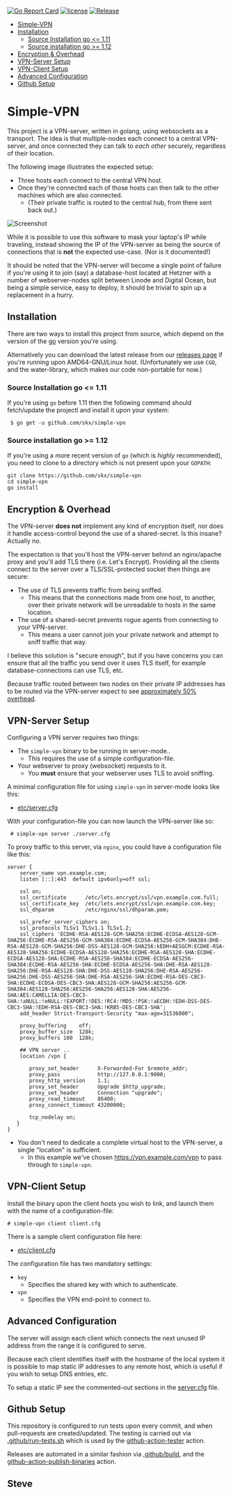 [![Go Report Card](https://goreportcard.com/badge/github.com/skx/simple-vpn)](https://goreportcard.com/report/github.com/skx/simple-vpn)
[![license](https://img.shields.io/github/license/skx/simple-vpn.svg)](https://github.com/skx/simple-vpn/blob/master/LICENSE)
[![Release](https://img.shields.io/github/release/skx/simple-vpn.svg)](https://github.com/skx/simple-vpn/releases/latest)

* [Simple-VPN](#simple-vpn)
* [Installation](#installation)
  * [Source Installation go &lt;=  1.11](#source-installation-go---111)
  * [Source installation go  &gt;= 1.12](#source-installation-go---112)
* [Encryption &amp; Overhead](#encryption--overhead)
* [VPN-Server Setup](#vpn-server-setup)
* [VPN-Client Setup](#vpn-client-setup)
* [Advanced Configuration](#advanced-configuration)
* [Github Setup](#github-setup)

# Simple-VPN

This project is a VPN-server, written in golang, using websockets as a transport.  The idea is that multiple-nodes each connect to a central VPN-server, and once connected they can talk to _each other_ securely, regardless of their location.

The following image illustrates the expected setup:

* Three hosts each connect to the central VPN host.
* Once they're connected each of those hosts can then talk to the other machines which are also connected.
  * (Their private traffic is routed to the central hub, from there sent back out.)

![Screenshot](_media/vpn.png)

While it is possible to use this software to mask your laptop's IP while traveling, instead showing the IP of the VPN-server as being the source of connections that is __not__ the expected use-case.  (Nor is it documented!)

It should be noted that the VPN-server will become a single point of failure if you're using it to join (say) a database-host located at Hetzner with a number of webserver-nodes split between Linode and Digital Ocean, but being a simple service, easy to deploy, it should be trivial to spin up a replacement in a hurry.


## Installation

There are two ways to install this project from source, which depend on the version of the [go](https://golang.org/) version you're using.

Alternatively you can download the latest release from our [releases page](https://github.com/skx/simple-vpn/releases/) if you're running upon AMD64-GNU/Linux host.  (Unfortunately we use `CGO`, and the water-library, which makes our code non-portable for now.)


### Source Installation go <=  1.11

If you're using `go` before 1.11 then the following command should fetch/update the projectl and install it upon your system:

     $ go get -u github.com/skx/simple-vpn

### Source installation go  >= 1.12

If you're using a more recent version of `go` (which is _highly_ recommended), you need to clone to a directory which is not present upon your `GOPATH`:

    git clone https://github.com/skx/simple-vpn
    cd simple-vpn
    go install





## Encryption & Overhead

The VPN-server __does not__ implement any kind of encryption itself, nor does it handle access-control beyond the use of a shared-secret.  Is this insane?  Actually no.

The expectation is that you'll host the VPN-server behind an nginx/apache proxy and you'll add TLS there (i.e. Let's Encrypt).  Providing all the clients connect to the server over a TLS/SSL-protected socket then things are secure:

* The use of TLS prevents traffic from being sniffed.
  * This means that the connections made from one host, to another, over their private network will be unreadable to hosts in the same location.
* The use of a shared-secret prevents rogue agents from connecting to your VPN-server.
  * This means a user cannot join your private network and attempt to sniff traffic that way.

I believe this solution is "secure enough", but if you have concerns you can ensure that all the traffic you send over it uses TLS itself, for example database-connections can use TLS, etc.

Because traffic routed between two nodes on their private IP addresses has to be routed via the VPN-server expect to see [approximately 50% overhead](https://github.com/skx/simple-vpn/issues/9).



## VPN-Server Setup

Configuring a VPN server requires two things:

* The `simple-vpn` binary to be running in server-mode..
  * This requires the use of a simple configuration-file.
* Your webserver to proxy (websocket) requests to it.
  * You __must__ ensure that your webserver uses TLS to avoid sniffing.

A minimal configuration file for using `simple-vpn` in server-mode looks like this:

* [etc/server.cfg](etc/server.cfg)

With your configuration-file you can now launch the VPN-server like so:

     # simple-vpn server ./server.cfg

To proxy traffic to this server, via `nginx`, you could have a configuration file like this:

    server {
        server_name vpn.example.com;
        listen [::]:443  default ipv6only=off ssl;

        ssl on;
        ssl_certificate      /etc/lets.encrypt/ssl/vpn.example.com.full;
        ssl_certificate_key  /etc/lets.encrypt/ssl/vpn.example.com.key;
        ssl_dhparam          /etc/nginx/ssl/dhparam.pem;

        ssl_prefer_server_ciphers on;
        ssl_protocols TLSv1 TLSv1.1 TLSv1.2;
        ssl_ciphers 'ECDHE-RSA-AES128-GCM-SHA256:ECDHE-ECDSA-AES128-GCM-SHA256:ECDHE-RSA-AES256-GCM-SHA384:ECDHE-ECDSA-AES256-GCM-SHA384:DHE-RSA-AES128-GCM-SHA256:DHE-DSS-AES128-GCM-SHA256:kEDH+AESGCM:ECDHE-RSA-AES128-SHA256:ECDHE-ECDSA-AES128-SHA256:ECDHE-RSA-AES128-SHA:ECDHE-ECDSA-AES128-SHA:ECDHE-RSA-AES256-SHA384:ECDHE-ECDSA-AES256-SHA384:ECDHE-RSA-AES256-SHA:ECDHE-ECDSA-AES256-SHA:DHE-RSA-AES128-SHA256:DHE-RSA-AES128-SHA:DHE-DSS-AES128-SHA256:DHE-RSA-AES256-SHA256:DHE-DSS-AES256-SHA:DHE-RSA-AES256-SHA:ECDHE-RSA-DES-CBC3-SHA:ECDHE-ECDSA-DES-CBC3-SHA:AES128-GCM-SHA256:AES256-GCM-SHA384:AES128-SHA256:AES256-SHA256:AES128-SHA:AES256-SHA:AES:CAMELLIA:DES-CBC3-SHA:!aNULL:!eNULL:!EXPORT:!DES:!RC4:!MD5:!PSK:!aECDH:!EDH-DSS-DES-CBC3-SHA:!EDH-RSA-DES-CBC3-SHA:!KRB5-DES-CBC3-SHA';
        add_header Strict-Transport-Security "max-age=31536000";

        proxy_buffering    off;
        proxy_buffer_size  128k;
        proxy_buffers 100  128k;

        ## VPN server ..
        location /vpn {

           proxy_set_header      X-Forwarded-For $remote_addr;
           proxy_pass            http://127.0.0.1:9000;
           proxy_http_version    1.1;
           proxy_set_header      Upgrade $http_upgrade;
           proxy_set_header      Connection "upgrade";
           proxy_read_timeout    86400;
           proxy_connect_timeout 43200000;

           tcp_nodelay on;
       }
    }

* You don't need to dedicate a complete virtual host to the VPN-server, a single "location" is sufficient.
  * In this example we've chosen https://vpn.example.com/vpn to pass through to `simple-vpn`.


## VPN-Client Setup

Install the binary upon the client hosts you wish to link, and launch them with the name of a configuration-file:

    # simple-vpn client client.cfg

There is a sample client configuration file here:

* [etc/client.cfg](etc/client.cfg)

The configuration file has two mandatory settings:

* `key`
  * Specifies the shared key with which to authenticate.
* `vpn`
  * Specifies the VPN end-point to connect to.



## Advanced Configuration

The server will assign each client which connects the next unused IP address from the range it is configured to serve.

Because each client identifies itself with the hostname of the local system it is possible to map static IP addresses to any remote host, which is useful if you wish to setup DNS entries, etc.

To setup a static IP see the commented-out sections in the [server.cfg](etc/server.cfg) file.


## Github Setup

This repository is configured to run tests upon every commit, and when
pull-requests are created/updated.  The testing is carried out via
[.github/run-tests.sh](.github/run-tests.sh) which is used by the
[github-action-tester](https://github.com/skx/github-action-tester) action.

Releases are automated in a similar fashion via [.github/build](.github/build),
and the [github-action-publish-binaries](https://github.com/skx/github-action-publish-binaries) action.


Steve
--
